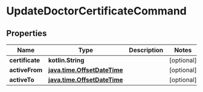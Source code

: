 
# UpdateDoctorCertificateCommand

## Properties
Name | Type | Description | Notes
------------ | ------------- | ------------- | -------------
**certificate** | **kotlin.String** |  |  [optional]
**activeFrom** | [**java.time.OffsetDateTime**](java.time.OffsetDateTime.md) |  |  [optional]
**activeTo** | [**java.time.OffsetDateTime**](java.time.OffsetDateTime.md) |  |  [optional]



